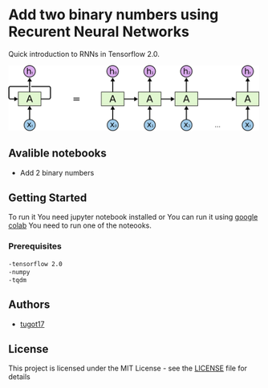 # Add two binary numbers using Recurent Neural Networks
Quick introduction to RNNs in Tensorflow 2.0.

<img src="images/rec_net.png" alt="drawing" width="500px"/>

## Avalible notebooks
* Add 2 binary numbers 
## Getting Started

To run it You need jupyter notebook installed or You can run it using [google colab](https://colab.research.google.com)
You need to run one of the noteooks.

### Prerequisites
```
-tensorflow 2.0
-numpy
-tqdm
```


## Authors

* [tugot17](https://github.com/tugot17)


## License

This project is licensed under the MIT License - see the [LICENSE](LICENSE) file for details


